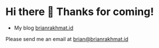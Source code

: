 # Hi there 👋 Thanks for coming!

- My blog [brianrakhmat.id](https://brianrakhmat.id)

Please send me an email at [brian@brianrakhmat.id](mailto:brian@brianrakhmat.id)
